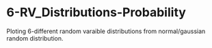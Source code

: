 # 6-RV_Distributions-Probability
Ploting 6-different random varaible distributions from normal/gaussian random distribution.
